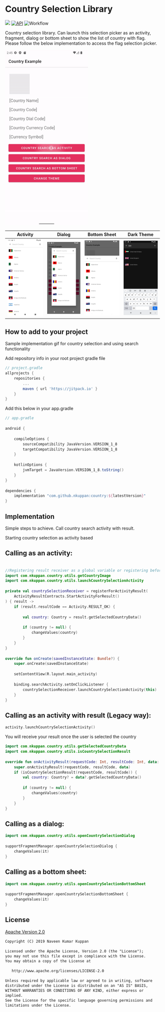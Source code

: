 Country Selection Library
===========================
[![](https://jitpack.io/v/naveenkumarn27/country.svg)](https://jitpack.io/#naveenkumarn27/country)
[![API](https://img.shields.io/badge/API-21%2B-brightgreen.svg?style=flat)](https://android-arsenal.com/api?level=21)
![Workflow](https://github.com/nkuppan/country/actions/workflows/android.yml/badge.svg)

Country selection library. Can launch this selection picker as an activity, fragment, dialog or bottom sheet to show the list of country with flag. Please follow the below implementation to access the flag selection picker.

<img src="art/videos/country.gif" width="270" height="570"/>

<br>

|                   Activity                    |                   Dialog                    |                   Bottom Sheet                    |                   Dark Theme                    |
|:---------------------------------------------:|:-------------------------------------------:|:-------------------------------------------------:|:-----------------------------------------------:|
| ![Activity](art/screenshots/screenshot-1.png) | ![Dialog](art/screenshots/screenshot-2.png) | ![Bottom Sheet](art/screenshots/screenshot-3.png) | ![Dark Theme](art/screenshots/screenshot-4.png) |

How to add to your project
--------------

Sample implementation gif for country selection and using search functionality 

Add repository info in your root project gradle file

```gradle
// project.gradle
allprojects {
	repositories {
		...
		maven { url 'https://jitpack.io' }
	}
}
```

Add this below in your app.gradle

```gradle
// app.gradle

android {
    
    compileOptions {
        sourceCompatibility JavaVersion.VERSION_1_8
        targetCompatibility JavaVersion.VERSION_1_8
    }
    
    kotlinOptions {
        jvmTarget = JavaVersion.VERSION_1_8.toString()
    }
}

dependencies {
    implementation "com.github.nkuppan:country:${latestVersion}"
}
```

## Implementation

Simple steps to achieve. Call country search activity with result.

Starting country selection as activity based

Calling as an activity:
--------------

```kotlin

//Registering result receiver as a global variable or registering before Lifecycle.Event.CREATED
import com.nkuppan.country.utils.getCountryImage
import com.nkuppan.country.utils.launchCountrySelectionActivity

private val countrySelectionReceiver = registerForActivityResult(
    ActivityResultContracts.StartActivityForResult()
) { result ->
    if (result.resultCode == Activity.RESULT_OK) {

        val country: Country = result.getSelectedCountryData()

        if (country != null) {
            changeValues(country)
        }
    }
}

override fun onCreate(savedInstanceState: Bundle?) {
    super.onCreate(savedInstanceState)

    setContentView(R.layout.main_activity)

    binding.searchActivity.setOnClickListener {
        countrySelectionReceiver.launchCountrySelectionActivity(this)
    }
}
```

Calling as an activity with result (Legacy way):
--------------
```kotlin
activity.launchCountrySelectionActivity()
```

You will receive your result once the user is selected the country

```kotlin
import com.nkuppan.country.utils.getSelectedCountryData
import com.nkuppan.country.utils.isCountrySelectionResult

override fun onActivityResult(requestCode: Int, resultCode: Int, data: Intent?) {
    super.onActivityResult(requestCode, resultCode, data)
    if (isCountrySelectionResult(requestCode, resultCode)) {
        val country: Country? = data?.getSelectedCountryData()

        if (country != null) {
            changeValues(country)
        }
    }
}
```

Calling as a dialog:
--------------
```kotlin
import com.nkuppan.country.utils.openCountrySelectionDialog

supportFragmentManager.openCountrySelectionDialog {
    changeValues(it)
}
```

Calling as a bottom sheet:
--------------
```kotlin
import com.nkuppan.country.utils.openCountrySelectionBottomSheet

supportFragmentManager.openCountrySelectionBottomSheet {
    changeValues(it)
}
```

## License

[Apache Version 2.0](http://www.apache.org/licenses/LICENSE-2.0.html)

    Copyright (C) 2019 Naveen Kumar Kuppan

    Licensed under the Apache License, Version 2.0 (the "License");
    you may not use this file except in compliance with the License.
    You may obtain a copy of the License at

       http://www.apache.org/licenses/LICENSE-2.0

    Unless required by applicable law or agreed to in writing, software
    distributed under the License is distributed on an "AS IS" BASIS,
    WITHOUT WARRANTIES OR CONDITIONS OF ANY KIND, either express or implied.
    See the License for the specific language governing permissions and
    limitations under the License.
